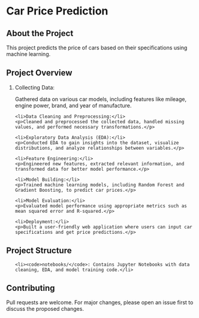 <!DOCTYPE html>
<html>

<head>
  <meta charset="UTF-8">
  
</head>

<body>
  <h1>Car Price Prediction</h1>

  <h2>About the Project</h2>
  <p>This project predicts the price of cars based on their specifications using machine learning.</p>

  <h2>Project Overview</h2>
  <ol>
    <li>Collecting Data:</li>
    <p>Gathered data on various car models, including features like mileage, engine power, brand, and year of manufacture.</p>

    <li>Data Cleaning and Preprocessing:</li>
    <p>Cleaned and preprocessed the collected data, handled missing values, and performed necessary transformations.</p>

    <li>Exploratory Data Analysis (EDA):</li>
    <p>Conducted EDA to gain insights into the dataset, visualize distributions, and analyze relationships between variables.</p>

    <li>Feature Engineering:</li>
    <p>Engineered new features, extracted relevant information, and transformed data for better model performance.</p>

    <li>Model Building:</li>
    <p>Trained machine learning models, including Random Forest and Gradient Boosting, to predict car prices.</p>

    <li>Model Evaluation:</li>
    <p>Evaluated model performance using appropriate metrics such as mean squared error and R-squared.</p>

    <li>Deployment:</li>
    <p>Built a user-friendly web application where users can input car specifications and get price predictions.</p>
  </ol>

  <h2>Project Structure</h2>
  <ul>
    
    <li><code>notebooks/</code>: Contains Jupyter Notebooks with data cleaning, EDA, and model training code.</li>
    
  </ul>

  

  <h2>Contributing</h2>
  <p>Pull requests are welcome. For major changes, please open an issue first to discuss the proposed changes.</p>

 

</body>

</html>
